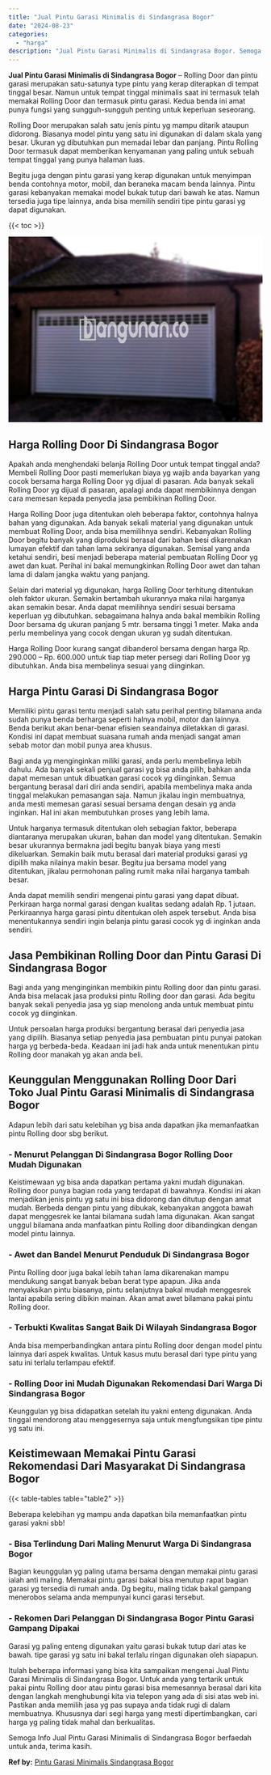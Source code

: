 ```yaml
---
title: "Jual Pintu Garasi Minimalis di Sindangrasa Bogor"
date: "2024-08-23"
categories: 
  - "harga"
description: "Jual Pintu Garasi Minimalis di Sindangrasa Bogor. Semoga Info Jual Pintu Garasi Minimalis di Sindangrasa Bogor berfaedah untuk anda, terima kasih...."
---
```


**Jual Pintu Garasi Minimalis di Sindangrasa Bogor** – Rolling Door dan pintu garasi merupakan satu-satunya type pintu yang kerap diterapkan di tempat tinggal besar. Namun untuk tempat tinggal minimalis saat ini termasuk telah memakai Rolling Door dan termasuk pintu garasi. Kedua benda ini amat punya fungsi yang sungguh-sungguh penting untuk keperluan seseorang.

Rolling Door merupakan salah satu jenis pintu yg mampu ditarik ataupun didorong. Biasanya model pintu yang satu ini digunakan di dalam skala yang besar. Ukuran yg dibutuhkan pun memadai lebar dan panjang. Pintu Rolling Door termasuk dapat memberikan kenyamanan yang paling untuk sebuah tempat tinggal yang punya halaman luas.

Begitu juga dengan pintu garasi yang kerap digunakan untuk menyimpan benda contohnya motor, mobil, dan beraneka macam benda lainnya. Pintu garasi kebanyakan memakai model bukak tutup dari bawah ke atas. Namun tersedia juga tipe lainnya, anda bisa memilih sendiri tipe pintu garasi yg dapat digunakan.

{{< toc >}}

![Jual Pintu Garasi Minimalis di Sindangrasa Bogor](/images/pintu-garasi-27.png)

## Harga Rolling Door Di Sindangrasa Bogor

Apakah anda menghendaki belanja Rolling Door untuk tempat tinggal anda? Membeli Rolling Door pasti memerlukan biaya yg wajib anda bayarkan yang cocok bersama harga Rolling Door yg dijual di pasaran. Ada banyak sekali Rolling Door yg dijual di pasaran, apalagi anda dapat membikinnya dengan cara memesan kepada penyedia jasa pembikinan Rolling Door.

Harga Rolling Door juga ditentukan oleh beberapa faktor, contohnya halnya bahan yang digunakan. Ada banyak sekali material yang digunakan untuk membuat Rolling Door, anda bisa memilihnya sendiri. Kebanyakan Rolling Door begitu banyak yang diproduksi berasal dari bahan besi dikarenakan lumayan efektif dan tahan lama sekiranya digunakan. Semisal yang anda ketahui sendiri, besi menjadi beberapa material pembuatan Rolling Door yg awet dan kuat. Perihal ini bakal memungkinkan Rolling Door awet dan tahan lama di dalam jangka waktu yang panjang.

Selain dari material yg digunakan, harga Rolling Door terhitung ditentukan oleh faktor ukuran. Semakin bertambah ukurannya maka nilai harganya akan semakin besar. Anda dapat memilihnya sendiri sesuai bersama keperluan yg dibutuhkan. sebagaimana halnya anda bakal membikin Rolling Door bersama dg ukuran panjang 5 mtr. bersama tinggi 1 meter. Maka anda perlu membelinya yang cocok dengan ukuran yg sudah ditentukan.

Harga Rolling Door kurang sangat dibanderol bersama dengan harga Rp. 290.000 – Rp. 600.000 untuk tiap tiap meter persegi dari Rolling Door yg dibutuhkan. Anda bisa membelinya sesuai yang diinginkan.

## Harga Pintu Garasi Di Sindangrasa Bogor

Memiliki pintu garasi tentu menjadi salah satu perihal penting bilamana anda sudah punya benda berharga seperti halnya mobil, motor dan lainnya. Benda berikut akan benar-benar efisien seandainya diletakkan di garasi. Kondisi ini dapat membuat suasana rumah anda menjadi sangat aman sebab motor dan mobil punya area khusus.

Bagi anda yg menginginkan miliki garasi, anda perlu membelinya lebih dahulu. Ada banyak sekali penjual garasi yg bisa anda pilih, bahkan anda dapat memesan untuk dibuatkan garasi cocok yg diinginkan. Semua bergantung berasal dari diri anda sendiri, apabila membelinya maka anda tinggal melakukan pemasangan saja. Namun jikalau ingin membuatnya, anda mesti memesan garasi sesuai bersama dengan desain yg anda inginkan. Hal ini akan membutuhkan proses yang lebih lama.

Untuk harganya termasuk ditentukan oleh sebagian faktor, beberapa diantaranya merupakan ukuran, bahan dan model yang ditentukan. Semakin besar ukurannya bermakna jadi begitu banyak biaya yang mesti dikeluarkan. Semakin baik mutu berasal dari material produksi garasi yg dipilih maka nilainya makin besar. Begitu jua bersama model yang ditentukan, jikalau permohonan paling rumit maka nilai harganya tambah besar.

Anda dapat memilih sendiri mengenai pintu garasi yang dapat dibuat. Perkiraan harga normal garasi dengan kualitas sedang adalah Rp. 1 jutaan. Perkiraannya harga garasi pintu ditentukan oleh aspek tersebut. Anda bisa menentukannya sendiri ingin belanja pintu garasi cocok yg di inginkan anda sendiri.

## Jasa Pembikinan Rolling Door dan Pintu Garasi Di Sindangrasa Bogor

Bagi anda yang menginginkan membikin pintu Rolling door dan pintu garasi. Anda bisa melacak jasa produksi pintu Rolling door dan garasi. Ada begitu banyak sekali penyedia jasa yg siap menolong anda untuk membuat pintu cocok yg diinginkan.

Untuk persoalan harga produksi bergantung berasal dari penyedia jasa yang dipilih. Biasanya setiap penyedia jasa pembuatan pintu punyai patokan harga yg berbeda-beda. Keadaan ini jadi hak anda untuk menentukan pintu Rolling door manakah yg akan anda beli.

## Keunggulan Menggunakan Rolling Door Dari Toko Jual Pintu Garasi Minimalis di Sindangrasa Bogor

Adapun lebih dari satu kelebihan yg bisa anda dapatkan jika memanfaatkan pintu Rolling door sbg berikut.

### \- Menurut Pelanggan Di Sindangrasa Bogor Rolling Door Mudah Digunakan

Keistimewaan yg bisa anda dapatkan pertama yakni mudah digunakan. Rolling door punya bagian roda yang terdapat di bawahnya. Kondisi ini akan menjadikan jenis pintu yg satu ini bisa didorong dan ditutup dengan amat mudah. Berbeda dengan pintu yang dibukak, kebanyakan anggota bawah dapat menggesrek ke lantai bilamana sudah lama digunakan. Akan sangat unggul bilamana anda manfaatkan pintu Rolling door dibandingkan dengan model pintu lainnya.

### \- Awet dan Bandel Menurut Penduduk Di Sindangrasa Bogor

Pintu Rolling door juga bakal lebih tahan lama dikarenakan mampu mendukung sangat banyak beban berat type apapun. Jika anda menyaksikan pintu biasanya, pintu selanjutnya bakal mudah menggesrek lantai apabila sering dibikin mainan. Akan amat awet bilamana pakai pintu Rolling door.

### \- Terbukti Kwalitas Sangat Baik Di Wilayah Sindangrasa Bogor

Anda bisa memperbandingkan antara pintu Rolling door dengan model pintu lainnya dari aspek kwalitas. Untuk kasus mutu berasal dari type pintu yang satu ini terlalu terlampau efektif.

### \- Rolling Door ini Mudah Digunakan Rekomendasi Dari Warga Di Sindangrasa Bogor

Keunggulan yg bisa didapatkan setelah itu yakni enteng digunakan. Anda tinggal mendorong atau menggesernya saja untuk mengfungsikan tipe pintu yg satu ini.

## Keistimewaan Memakai Pintu Garasi Rekomendasi Dari Masyarakat Di Sindangrasa Bogor

{{< table-tables table="table2" >}}

Beberapa kelebihan yg mampu anda dapatkan bila memanfaatkan pintu garasi yakni sbb!

### \- Bisa Terlindung Dari Maling Menurut Warga Di Sindangrasa Bogor

Bagian keunggulan yg paling utama bersama dengan memakai pintu garasi ialah anti maling. Memakai pintu garasi bakal bisa menutup rapat bagian garasi yg tersedia di rumah anda. Dg begitu, maling tidak bakal gampang menerobos selama anda mempunyai kunci garasi tersebut.

### \- Rekomen Dari Pelanggan Di Sindangrasa Bogor Pintu Garasi Gampang Dipakai

Garasi yg paling enteng digunakan yaitu garasi bukak tutup dari atas ke bawah. tipe garasi yg satu ini bakal terlalu ringan digunakan oleh siapapun.

Itulah beberapa informasi yang bisa kita sampaikan mengenai Jual Pintu Garasi Minimalis di Sindangrasa Bogor. Untuk anda yang tertarik untuk pakai pintu Rolling door atau pintu garasi bisa memesannya berasal dari kita dengan langkah menghubungi kita via telepon yang ada di sisi atas web ini. Pastikan anda memilih jasa yg pas supaya anda tidak rugi di dalam membuatnya. Khususnya dari segi harga yang mesti dipertimbangkan, cari harga yg paling tidak mahal dan berkualitas.

Semoga Info Jual Pintu Garasi Minimalis di Sindangrasa Bogor berfaedah untuk anda, terima kasih.

**Ref by:** [Pintu Garasi Minimalis Sindangrasa Bogor](https://id.wikipedia.org/wiki/Pintu)
